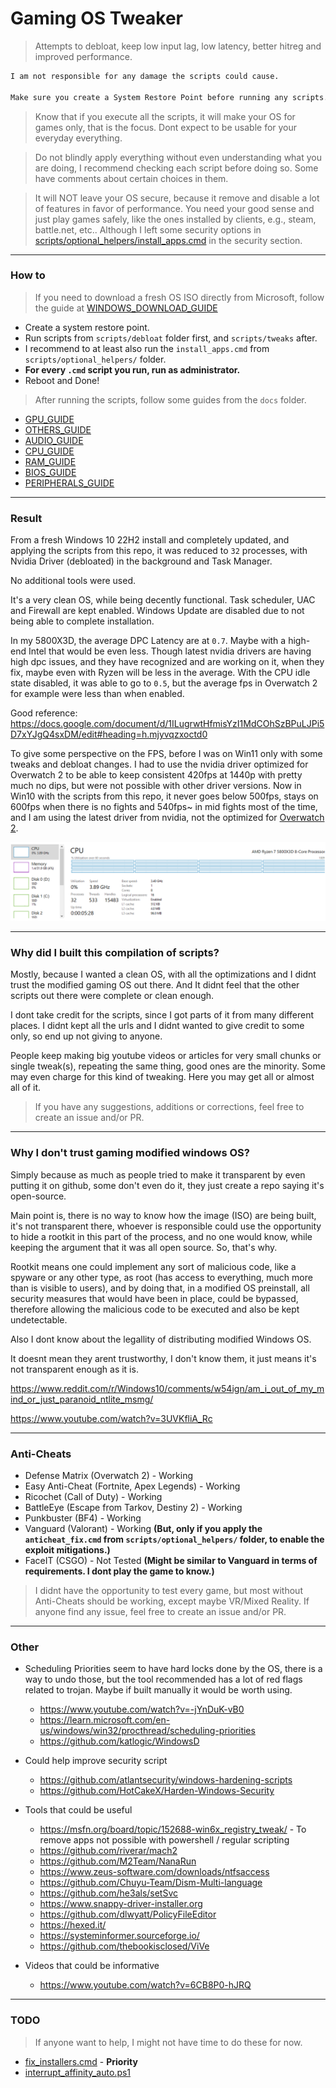 # Gaming OS Tweaker

> Attempts to debloat, keep low input lag, low latency, better hitreg and improved performance.

```txt
I am not responsible for any damage the scripts could cause.

Make sure you create a System Restore Point before running any scripts.
```

> Know that if you execute all the scripts, it will make your OS for games only, that is the focus. Dont expect to be usable for your everyday everything.

> Do not blindly apply everything without even understanding what you are doing, I recommend checking each script before doing so. Some have comments about certain choices in them.

> It will NOT leave your OS secure, because it remove and disable a lot of features in favor of performance. You need your good sense and just play games safely, like the ones installed by clients, e.g., steam, battle.net, etc.. Although I left some security options in [scripts/optional_helpers/install_apps.cmd](/scripts/optional_helpers/install_apps.cmd) in the security section.

---

### How to

> If you need to download a fresh OS ISO directly from Microsoft, follow the guide at [WINDOWS_DOWNLOAD_GUIDE](/docs/WINDOWS_DOWNLOAD_GUIDE.md)

- Create a system restore point.
- Run scripts from `scripts/debloat` folder first, and `scripts/tweaks` after.
- I recommend to at least also run the `install_apps.cmd` from `scripts/optional_helpers/` folder.
- **For every `.cmd` script you run, run as administrator.**
- Reboot and Done!

> After running the scripts, follow some guides from the `docs` folder.

- [GPU_GUIDE](/docs/GPU_GUIDE.md)
- [OTHERS_GUIDE](/docs/OTHERS_GUIDE.md)
- [AUDIO_GUIDE](/docs/AUDIO_GUIDE.md)
- [CPU_GUIDE](/docs/CPU_GUIDE.md)
- [RAM_GUIDE](/docs/RAM_GUIDE.md)
- [BIOS_GUIDE](/docs/BIOS_GUIDE.md)
- [PERIPHERALS_GUIDE](/docs/PERIPHERALS_GUIDE.md)

---

### Result

From a fresh Windows 10 22H2 install and completely updated, and applying the scripts from this repo, it was reduced to `32` processes, with Nvidia Driver (debloated) in the background and Task Manager.

No additional tools were used.

It's a very clean OS, while being decently functional. Task scheduler, UAC and Firewall are kept enabled. Windows Update are disabled due to not being able to complete installation.

In my 5800X3D, the average DPC Latency are at `0.7`. Maybe with a high-end Intel that would be even less. Though latest nvidia drivers are having high dpc issues, and they have recognized and are working on it, when they fix, maybe even with Ryzen will be less in the average. With the CPU idle state disabled, it was able to go to `0.5`, but the average fps in Overwatch 2 for example were less than when enabled.

Good reference:  <https://docs.google.com/document/d/1ILugrwtHfmisYzI1MdCOhSzBPuLJPi5D7xYJgQ4sxDM/edit#heading=h.mjyvqzxoctd0>

To give some perspective on the FPS, before I was on Win11 only with some tweaks and debloat changes. I had to use the nvidia driver optimized for Overwatch 2 to be able to keep consistent 420fps at 1440p with pretty much no dips, but were not possible with other driver versions. Now in Win10 with the scripts from this repo, it never goes below 500fps, stays on 600fps when there is no fights and 540fps~ in mid fights most of the time, and I am using the latest driver from nvidia, not the optimized for [Overwatch 2](/docs/overwatch2_fps.png).

![processes](./docs/processes.png)

---

### Why did I built this compilation of scripts?

Mostly, because I wanted a clean OS, with all the optimizations and I didnt trust the modified gaming OS out there. And It didnt feel that the other scripts out there were complete or clean enough.

I dont take credit for the scripts, since I got parts of it from many different places. I didnt kept all the urls and I didnt wanted to give credit to some only, so end up not giving to anyone.

People keep making big youtube videos or articles for very small chunks or single tweak(s), repeating the same thing, good ones are the minority. Some may even charge for this kind of tweaking. Here you may get all or almost all of it.

> If you have any suggestions, additions or corrections, feel free to create an issue and/or PR.

---

### Why I don't trust gaming modified windows OS?

Simply because as much as people tried to make it transparent by even putting it on github, some don't even do it, they just create a repo saying it's open-source.

Main point is, there is no way to know how the image (ISO) are being built, it's not transparent there, whoever is responsible could use the opportunity to hide a rootkit in this part of the process, and no one would know, while keeping the argument that it was all open source. So, that's why.

Rootkit means one could implement any sort of malicious code, like a spyware or any other type, as root (has access to everything, much more than is visible to users), and by doing that, in a modified OS preinstall, all security measures that would have been in place, could be bypassed, therefore allowing the malicious code to be executed and also be kept undetectable.

Also I dont know about the legallity of distributing modified Windows OS.

It doesnt mean they arent trustworthy, I don't know them, it just means it's not transparent enough as it is.

<https://www.reddit.com/r/Windows10/comments/w54ign/am_i_out_of_my_mind_or_just_paranoid_ntlite_msmg/>

<https://www.youtube.com/watch?v=3UVKfliA_Rc>

---

### Anti-Cheats

- Defense Matrix (Overwatch 2) - Working
- Easy Anti-Cheat (Fortnite, Apex Legends) - Working
- Ricochet (Call of Duty) - Working
- BattleEye (Escape from Tarkov, Destiny 2) - Working
- Punkbuster (BF4) - Working
- Vanguard (Valorant) - Working **(But, only if you apply the `anticheat_fix.cmd` from `scripts/optional_helpers/` folder, to enable the exploit mitigations.)**
- FaceIT (CSGO) - Not Tested **(Might be similar to Vanguard in terms of requirements. I dont play the game to know.)**

> I didnt have the opportunity to test every game, but most without Anti-Cheats should be working, except maybe VR/Mixed Reality. If anyone find any issue, feel free to create an issue and/or PR.

---

### Other

- Scheduling Priorities seem to have hard locks done by the OS, there is a way to undo those, but the tool recommended has a lot of red flags related to trojan. Maybe if built manually it would be worth using.
  - <https://www.youtube.com/watch?v=-jYnDuK-vB0>
  - <https://learn.microsoft.com/en-us/windows/win32/procthread/scheduling-priorities>
  - <https://github.com/katlogic/WindowsD>
- Could help improve security script
  - <https://github.com/atlantsecurity/windows-hardening-scripts>
  - <https://github.com/HotCakeX/Harden-Windows-Security>

- Tools that could be useful
  - <https://msfn.org/board/topic/152688-win6x_registry_tweak/> - To remove apps not possible with powershell / regular scripting
  - <https://github.com/riverar/mach2>
  - <https://github.com/M2Team/NanaRun>
  - <https://www.zeus-software.com/downloads/ntfsaccess>
  - <https://github.com/Chuyu-Team/Dism-Multi-language>
  - <https://github.com/he3als/setSvc>
  - <https://www.snappy-driver-installer.org>
  - <https://github.com/dlwyatt/PolicyFileEditor>
  - <https://hexed.it/>
  - <https://systeminformer.sourceforge.io/>
  - <https://github.com/thebookisclosed/ViVe>

- Videos that could be informative
  - <https://www.youtube.com/watch?v=6CB8P0-hJRQ>

---

### TODO

> If anyone want to help, I might not have time to do these for now.

-  [fix_installers.cmd](/scripts/optional_helpers/fix_installers.cmd) - **Priority**
-  [interrupt_affinity_auto.ps1](/scripts/optional_helpers/interrupt_affinity_auto.ps1)